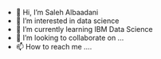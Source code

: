 - 👋 Hi, I’m Saleh Albaadani
- 👀 I’m interested in data science
- 🌱 I’m currently learning IBM Data Science
- 💞️ I’m looking to collaborate on ...
- 📫 How to reach me ....

<!---
S-Albaadani/S-Albaadani is a ✨ special ✨ repository because its `README.md` (this file) appears on your GitHub profile.
You can click the Preview link to take a look at your changes.
--->
